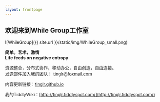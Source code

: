 ```yaml
---
layout: frontpage
---
```


## 欢迎来到While Group工作室

![WhileGroup]({{ site.url }}/static/img/WhileGroup_small.png)<br>

**简单，艺术，激情**<br>
**Life feeds on negative entropy**<br>

资源整合，分布式协作，移动办公，自由创造，自由连接。<br>
发送邮件加入我的团队！
tinglr@foxmail.com<br>

内容更新链接：[tinglr.github.io](https://github.com/tinglr/tinglr.github.io)<br>

我的TiddlyWiki：[http://tinglr.tiddlyspot.com/](http://tinglr.tiddlyspot.com/)<br>



